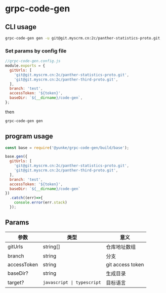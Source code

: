 # grpc-code-gen

## CLI usage
```bash
grpc-code-gen gen -u git@git.myscrm.cn:2c/panther-statistics-proto.git,git@git.myscrm.cn:2c/panther-third-proto.git -b test -t ${token} -d test/code-gen-cli
```

### Set params by config file
```js
//grpc-code-gen.config.js
module.exports = {
  gitUrls: [
    'git@git.myscrm.cn:2c/panther-statistics-proto.git',
    'git@git.myscrm.cn:2c/panther-third-proto.git',
  ],
  branch: 'test',
  accessToken: '${token}',
  baseDir: `${__dirname}/code-gen`,
};
```

then

```bash
grpc-code-gen gen
```


## program usage
```js
const base = require('@yunke/grpc-code-gen/build/base');

base.gen({
  gitUrls: [
    'git@git.myscrm.cn:2c/panther-statistics-proto.git',
    'git@git.myscrm.cn:2c/panther-third-proto.git',
  ],
  branch: 'test',
  accessToken: '${token}',
  baseDir: `${__dirname}/code-gen`
})
  .catch((err)=>{
    console.error(err.stack)
  });
```


## Params

参数 | 类型 | 意义
---|---|---
gitUrls | string[] | 仓库地址数组
branch |  string | 分支
accessToken | string | git access token
baseDir? | string | 生成目录
target? | `javascript \| typescript` | 目标语言 
